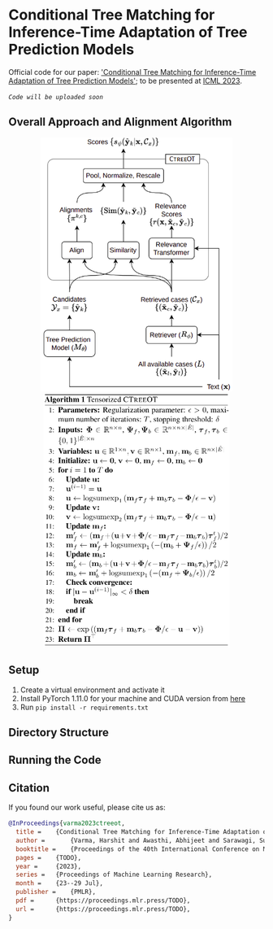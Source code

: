 # Conditional Tree Matching for Inference-Time Adaptation of Tree Prediction Models

Official code for our paper: ['Conditional Tree Matching for Inference-Time Adaptation of Tree Prediction Models'](https://openreview.net/forum?id=R7X1sTaM6J); to be presented at [ICML 2023](https://icml.cc/).

*`Code will be uploaded soon`*

## Overall Approach and Alignment Algorithm

<p align="center">
  <img src="assets/ctreeot.png"/ height='500rem'>
  <img src="assets/algorithm.png"/ height='500rem'>
</p>

## Setup
1. Create a virtual environment and activate it
2. Install PyTorch 1.11.0 for your machine and CUDA version from [here](https://pytorch.org/get-started/previous-versions/#v1110)
3. Run `pip install -r requirements.txt`

## Directory Structure

## Running the Code

## Citation
If you found our work useful, please cite us as:
```bibtex
@InProceedings{varma2023ctreeot,
  title = 	 {Conditional Tree Matching for Inference-Time Adaptation of Tree Prediction Models},
  author =       {Varma, Harshit and Awasthi, Abhijeet and Sarawagi, Sunita},
  booktitle = 	 {Proceedings of the 40th International Conference on Machine Learning},
  pages = 	 {TODO},
  year = 	 {2023},
  series = 	 {Proceedings of Machine Learning Research},
  month = 	 {23--29 Jul},
  publisher =    {PMLR},
  pdf = 	 {https://proceedings.mlr.press/TODO},
  url = 	 {https://proceedings.mlr.press/TODO},
}

```
